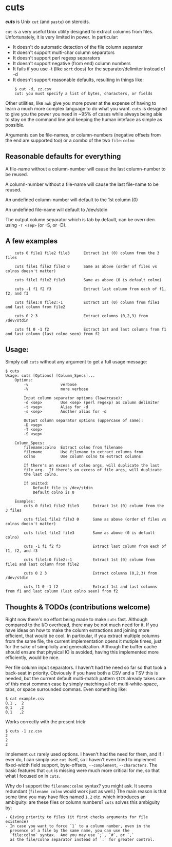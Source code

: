 cuts
====

***cuts*** is Unix `cut` (and `paste`) on steroids.

`cut` is a very useful Unix utility designed to extract columns from
files.  Unfortunately, it is very limited in power.  In particular:

- It doesn't do automatic detection of the file column separator
- It doesn't support multi-char column separators
- It doesn't support perl regexp separators
- It doesn't support negative (from end) column numbers
- It fails if you use -t (like `sort` does) for the separator/delimiter instead of -d
- It doesn't support reasonable defaults, resulting in things like:
```
    $ cut -d, zz.csv
    cut: you must specify a list of bytes, characters, or fields
```

Other utilities, like `awk` give you more power at the expense of
having to learn a much more complex language to do what you want.
`cuts` is designed to give you the power you need in ~95% of cases
while always being able to stay on the command line and keeping
the human inteface as simple as possible.

Arguments can be file-names, or column-numbers (negative offsets
from the end are supported too) or a combo of the two `file:colno`

## Reasonable defaults for everything

A file-name without a column-number will cause the last
column-number to be reused.

A column-number without a file-name will cause the last
file-name to be reused.

An undefined column-number will default to the 1st column (0)

An undefined file-name will default to /dev/stdin

The output column separator which is tab by default, can be
overriden using `-T <sep>` (or -S, or -D).

## A few examples
```
    cuts 0 file1 file2 file3      Extract 1st (0) column from the 3 files

    cuts file1 file2 file3 0      Same as above (order of files vs colnos doesn't matter)

    cuts file1 file2 file3        Same as above (0 is default colno)

    cuts -1 f1 f2 f3              Extract last column from each of f1, f2, and f3

    cuts file1:0 file2:-1         Extract 1st (0) column from file1 and last column from file2

    cuts 0 2 3                    Extract columns (0,2,3) from /dev/stdin

    cuts f1 0 -1 f2               Extract 1st and last columns from f1 and last column (last colno seen) from f2
```

## Usage:

Simply call `cuts` without any argument to get a full usage message:

```
$ cuts
Usage: cuts [Options] [Column_Specs]...
    Options:
        -v              verbose
        -V              more verbose

        Input column separator options (lowercase):
        -d <sep>        Use <sep> (perl regexp) as column delimiter
        -t <sep>        Alias for -d
        -s <sep>        Another alias for -d
    
        Output column separator options (uppercase of same):
        -D <sep>
        -T <sep>
        -S <sep>

    Column_Specs:
        filename:colno  Extract colno from filename
        filename        Use filename to extract columns from
        colno           Use column colno to extract columns

        If there's an excess of colno args, will duplicate the last
        file arg.  If there's an excess of file args, will duplicate
        the last colno.

        If omitted:
            Default file is /dev/stdin
            Default colno is 0

    Examples:
        cuts 0 file1 file2 file3      Extract 1st (0) column from the 3 files

        cuts file1 file2 file3 0      Same as above (order of files vs colnos doesn't matter)

        cuts file1 file2 file3        Same as above (0 is default colno)

        cuts -1 f1 f2 f3              Extract last column from each of f1, f2, and f3

        cuts file1:0 file2:-1         Extract 1st (0) column from file1 and last column from file2

        cuts 0 2 3                    Extract columns (0,2,3) from /dev/stdin

        cuts f1 0 -1 f2               Extract 1st and last columns from f1 and last column (last colno seen) from f2
```

## Thoughts & TODOs (contributions welcome)

Right now there's no effort being made to make `cuts` fast. Although
compared to the I/O overhead, there may be not much need for it.  If you
have ideas on how to make the column extractions and joining more
efficient, that would be cool.  In particular, if you extract
multiple columns from the same file, the current implementation
opens it mutiple times, just for the sake of siimplicity and
generalization.  Although the buffer cache should ensure that
physical IO is avoided, having this implemented more efficiently,
would be nice.

Per file column input separators.  I haven't had the need so far so
that took a back-seat in priority.  Obviously if you have both a CSV
and a TSV this is needed, but the current default multi-match
pattern `$ICS` already takes care of this most common case by simply
matching all of: multi-white-space, tabs, or space surrounded commas.
Even something like:
```
$ cat example.csv
0,1 ,  2
0,1   ,2
0,1   ,2
```

Works correctly with the present trick:
```
$ cuts -1 zz.csv
2
2
2
```

Implement `cut` rarely used options.  I haven't had the need for
them, and if I ever do, I can simply use `cut` itself, so I haven't
even tried to implement fixed-width field support, byte-offsets,
`--complement`, `--characters`.   The basic features that `cut`
is missing were much more critical for me, so that what I focused on
in `cuts`.

Why do I support the `filename:colno` syntax? you might ask.
It seems redundant (`filename colno` would work just as well.)
The main reason is that some time you may have files named `1`, `2` etc.
which introduces an ambiguity: are these files or column numbers?
`cuts` solves this ambiguity by:

    - Giving priority to files (it first checks arguments for file existence)
    - In case you want to force `1` to a column number, even in the
      presence of a file by the same name, you can use the
      `file:colno` syntax.  And you may use `;`, `#`, or `,`
      as the file/colno separator instead of `:` for greater control.


